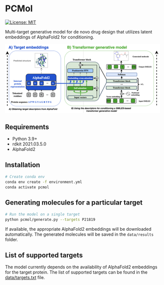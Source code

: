 # PCMol 
[![License: MIT](https://img.shields.io/badge/License-MIT-yellow.svg)](https://opensource.org/licenses/MIT)

Multi-target generative model for de novo drug design that utilizes latent embeddings of AlphaFold2 for conditioning.

![alt text](assets/PCMol.png)

## Requirements

- Python 3.9+
- rdkit 2021.03.5.0
- AlphaFold2

## Installation


```bash
# Create conda env
conda env create -f environment.yml
conda activate pcmol
```

## Generating molecules for a particular target

```bash
# Run the model on a single target
python pcmol/generate.py --targets P21819
```
If available, the appropriate AlphaFold2 embeddings will be downloaded automatically. The generated molecules will be saved in the `data/results` folder.

## List of supported targets

The model currently depends on the availability of AlphaFold2 embeddings for the target protein. The list of supported targets can be found in the [data/targets.txt](data/targets.txt) file.
